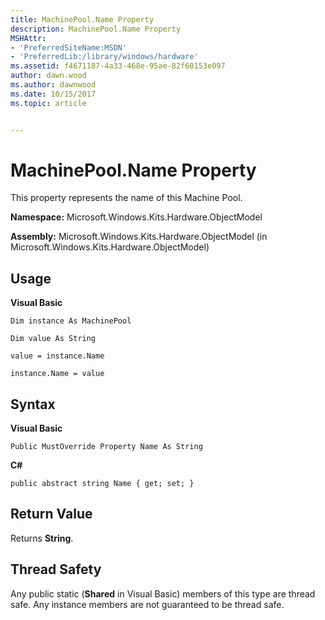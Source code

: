 ```yaml
---
title: MachinePool.Name Property
description: MachinePool.Name Property
MSHAttr:
- 'PreferredSiteName:MSDN'
- 'PreferredLib:/library/windows/hardware'
ms.assetid: f4671187-4a33-468e-95ae-82f60153e097
author: dawn.wood
ms.author: dawnwood
ms.date: 10/15/2017
ms.topic: article


---
```


# MachinePool.Name Property


This property represents the name of this Machine Pool.

**Namespace:** Microsoft.Windows.Kits.Hardware.ObjectModel

**Assembly:** Microsoft.Windows.Kits.Hardware.ObjectModel (in Microsoft.Windows.Kits.Hardware.ObjectModel)

## <span id="Usage"></span><span id="usage"></span><span id="USAGE"></span>Usage


**Visual Basic**

`Dim instance As MachinePool`

`Dim value As String`

`value = instance.Name`

`instance.Name = value`

## <span id="Syntax"></span><span id="syntax"></span><span id="SYNTAX"></span>Syntax


**Visual Basic**

`Public MustOverride Property Name As String`

**C#**

`public abstract string Name { get; set; }`

## <span id="Return_Value"></span><span id="return_value"></span><span id="RETURN_VALUE"></span>Return Value


Returns **String**.

## <span id="Thread_Safety"></span><span id="thread_safety"></span><span id="THREAD_SAFETY"></span>Thread Safety


Any public static (**Shared** in Visual Basic) members of this type are thread safe. Any instance members are not guaranteed to be thread safe.

 

 






